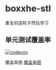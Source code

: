 # boxxhe-stl
重复的造轮子然后学习

## 单元测试覆盖率
[![codecov](https://codecov.io/github/xiaohejun/boxxhe-stl/branch/master/graph/badge.svg?token=AVX94C3DCU)](https://codecov.io/github/xiaohejun/boxxhe-stl)

覆盖率图
[覆盖率图](https://codecov.io/github/xiaohejun/boxxhe-stl/branch/master/graphs/icicle.svg?token=AVX94C3DCU)
